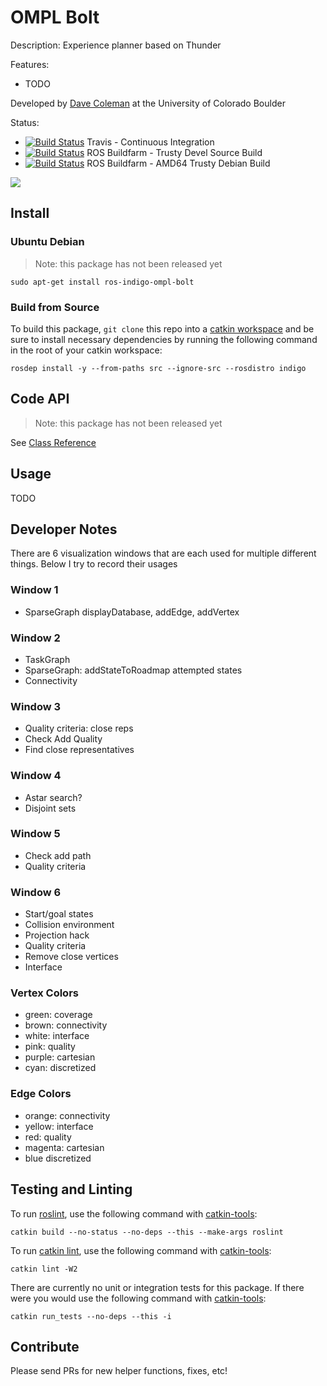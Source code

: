 # OMPL Bolt

Description: Experience planner based on Thunder

Features:

 - TODO

Developed by [Dave Coleman](http://dav.ee/) at the University of Colorado Boulder

Status:

 * [![Build Status](https://travis-ci.org/davetcoleman/ompl_bolt.svg)](https://travis-ci.org/davetcoleman/ompl_bolt) Travis - Continuous Integration
 * [![Build Status](http://build.ros.org/buildStatus/icon?job=Jsrc_uT__ompl_bolt__ubuntu_trusty__source)](http://build.ros.org/view/Jsrc_uT/job/Jsrc_uT__ompl_bolt__ubuntu_trusty__source/) ROS Buildfarm - Trusty Devel Source Build
 * [![Build Status](http://build.ros.org/buildStatus/icon?job=Jbin_uT64__ompl_bolt__ubuntu_trusty_amd64__binary)](http://build.ros.org/view/Jbin_uT64/job/Jbin_uT64__ompl_bolt__ubuntu_trusty_amd64__binary/) ROS Buildfarm - AMD64 Trusty Debian Build

![](resources/screenshot.png)

## Install

### Ubuntu Debian

> Note: this package has not been released yet

    sudo apt-get install ros-indigo-ompl-bolt

### Build from Source

To build this package, ``git clone`` this repo into a [catkin workspace](http://wiki.ros.org/catkin/Tutorials/create_a_workspace) and be sure to install necessary dependencies by running the following command in the root of your catkin workspace:

    rosdep install -y --from-paths src --ignore-src --rosdistro indigo

## Code API

> Note: this package has not been released yet

See [Class Reference](http://docs.ros.org/indigo/api/ompl_bolt/html/)

## Usage

TODO

## Developer Notes

There are 6 visualization windows that are each used for multiple different things. Below I try to record their usages

### Window 1

- SparseGraph displayDatabase, addEdge, addVertex

### Window 2

- TaskGraph
- SparseGraph: addStateToRoadmap attempted states
- Connectivity

### Window 3

- Quality criteria: close reps
- Check Add Quality
- Find close representatives

### Window 4

- Astar search?
- Disjoint sets

### Window 5

- Check add path
- Quality criteria

### Window 6

- Start/goal states
- Collision environment
- Projection hack
- Quality criteria
- Remove close vertices
- Interface

### Vertex Colors

 - green:     coverage
 - brown:     connectivity
 - white:     interface
 - pink:      quality
 - purple:    cartesian
 - cyan:      discretized

### Edge Colors

 - orange:    connectivity
 - yellow:    interface
 - red:       quality
 - magenta:   cartesian
 - blue       discretized

## Testing and Linting

To run [roslint](http://wiki.ros.org/roslint), use the following command with [catkin-tools](https://catkin-tools.readthedocs.org/):

    catkin build --no-status --no-deps --this --make-args roslint

To run [catkin lint](https://pypi.python.org/pypi/catkin_lint), use the following command with [catkin-tools](https://catkin-tools.readthedocs.org/):

    catkin lint -W2

There are currently no unit or integration tests for this package. If there were you would use the following command with [catkin-tools](https://catkin-tools.readthedocs.org/):

    catkin run_tests --no-deps --this -i

## Contribute

Please send PRs for new helper functions, fixes, etc!
